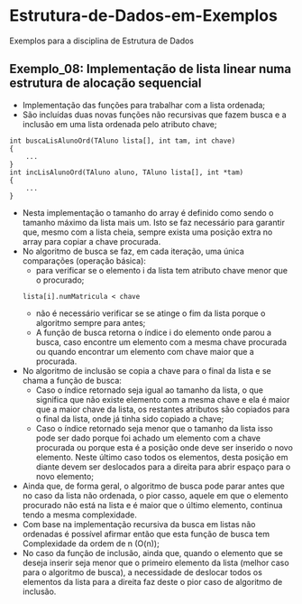# Estrutura-de-Dados-em-Exemplos
Exemplos para a disciplina de Estrutura de Dados

## Exemplo_08: Implementação de lista linear numa estrutura de alocação sequencial
* Implementação das funções para trabalhar com a lista ordenada; 
* São incluídas duas novas funções não recursivas que fazem busca e a inclusão em uma lista ordenada pelo atributo chave;
```
int buscaLisAlunoOrd(TAluno lista[], int tam, int chave)
{
    ...
}
int incLisAlunoOrd(TAluno aluno, TAluno lista[], int *tam)
{ 
    ...
}
```
* Nesta implementação o tamanho do array é definido como sendo o tamanho máximo da lista mais um. Isto se faz necessário para garantir que, mesmo com a lista cheia, sempre exista uma posição extra no array para copiar a chave procurada. 
* No algoritmo de busca se faz, em cada iteração, uma única comparações (operação básica):
    * para verificar se o elemento i da lista tem atributo chave menor que o procurado;
    ```
    lista[i].numMatricula < chave
    ``` 
    * não é necessário verificar se se atinge o fim da lista porque o algoritmo sempre para antes;
    * A função de busca retorna o índice i do elemento onde parou a busca, caso encontre um elemento com a mesma chave procurada ou quando encontrar um elemento com chave maior que a procurada.
* No algoritmo de inclusão se copia a chave para o final da lista e se chama a função de busca: 
    * Caso o índice retornado seja igual ao tamanho da lista, o que significa que não existe elemento com a mesma chave e ela é maior que a maior chave da lista, os restantes atributos são copiados para o final da lista, onde já tinha sido copiado a chave;
    * Caso o índice retornado seja menor que o tamanho da lista isso pode ser dado porque foi achado um elemento com a chave procurada ou porque esta é a posição onde deve ser inserido o novo elemento. Neste último caso todos os elementos, desta posição em diante devem ser deslocados para a direita para abrir espaço para o novo elemento;   
* Ainda que, de forma geral, o algoritmo de busca pode parar antes que no caso da lista não ordenada, o pior casso, aquele em que o elemento procurado não está na lista e é maior que o último elemento, continua tendo a mesma complexidade.
* Com base na implementação recursiva da busca em listas não ordenadas é possível afirmar então que esta função de busca tem Complexidade da ordem de n (O(n));
* No caso da função de inclusão, ainda que, quando o elemento que se deseja inserir seja menor que o primeiro elemento da lista (melhor caso para o algoritmo de busca), a necessidade de deslocar todos os elementos da lista para a direita faz deste o pior caso de algoritmo de inclusão. 
 